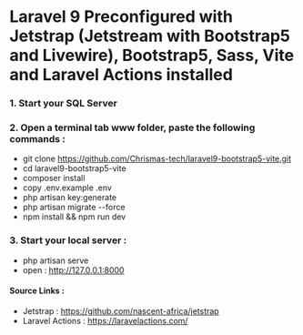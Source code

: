 # Laravel 9 Preconfigured with Jetstrap (Jetstream with Bootstrap5 and Livewire), Bootstrap5, Sass, Vite and Laravel Actions installed

### 1. Start your SQL Server

### 2. Open a terminal tab www folder, paste the following commands :

- git clone https://github.com/Chrismas-tech/laravel9-bootstrap5-vite.git
- cd laravel9-bootstrap5-vite
- composer install
- copy .env.example .env
- php artisan key:generate
- php artisan migrate --force
- npm install && npm run dev

### 3. Start your local server : 
- php artisan serve
- open : http://127.0.0.1:8000

#### Source Links :
- Jetstrap : https://github.com/nascent-africa/jetstrap
- Laravel Actions : https://laravelactions.com/
